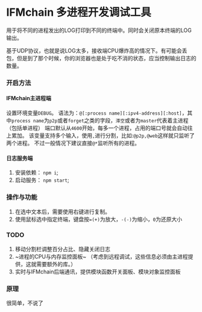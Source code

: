 # IFMchain 多进程开发调试工具

用于将不同的进程发出的LOG打印到不同的终端中。同时会关闭原本终端的LOG输出。

基于UDP协议，也就是说LOG太多，接收端CPU爆炸高的情况下。有可能会丢包，但是到了那个时候，你的浏览器也是处于吃不消的状态，应当控制输出日志的数量。


### 开启方法

#### IFMchain主进程端
设置环境变量`DEBUG`。
语法为：`@[:process name][:ipv4-address][:host]`，其中`process name`为`p2p`或者`forget`之类的字段，`滞空`或者为`master`代表着主进程（包括单进程）
端口默认从`4600`开始，每多一个进程，占用的端口号就会自动往上累加。
该变量支持多个输入，使用`,`进行分割，比如:`@p2p,@web`这样就只监听了两个进程。
不过一般情况下建议直接`@*`监听所有的进程。

#### 日志服务端

1. 安装依赖： `npm i`;
1. 启动服务： `npm start`;


### 操作与功能

1. 在选中文本后，需要使用右键进行复制。
1. 使用鼠标选中指定终端，键盘按`=(+)`为放大，`-(-)`为缩小，`0`为还原大小

### TODO 
1. 移动分割栏调整百分占比、隐藏关闭日志
1. ~进程的CPU与内存监控面板~ （考虑到远程调试，这些信息必须由主进程提供，这就需要额外的库。）
1. 实时与IFMchain后端通讯，提供模块函数开关面板、模块对象监控面板

### 原理
很简单，不说了
